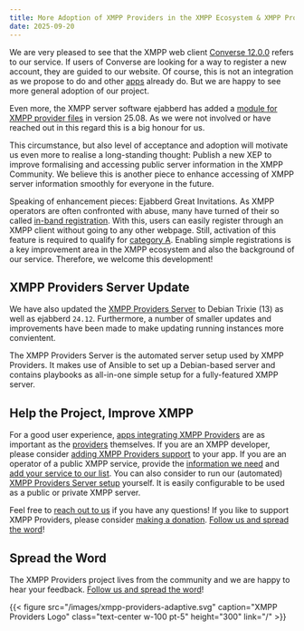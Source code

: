 ```yaml
---
title: More Adoption of XMPP Providers in the XMPP Ecosystem & XMPP Providers Server Update
date: 2025-09-20
---
```


We are very pleased to see that the XMPP web client [Converse 12.0.0](https://github.com/conversejs/converse.js/releases/tag/v12.0.0) refers to our service.
If users of Converse are looking for a way to register a new account, they are guided to our website.
Of course, this is not an integration as we propose to do and other [apps](/apps/) already do.
But we are happy to see more general adoption of our project.

Even more, the XMPP server software ejabberd has added a [module for XMPP provider files](https://docs.ejabberd.im/admin/configuration/modules/#mod_providers) in version 25.08.
As we were not involved or have reached out in this regard this is a big honour for us.

This circumstance, but also level of acceptance and adoption will motivate us even more to realise a long-standing thought:
Publish a new XEP to improve formalising and accessing public server information in the XMPP Community.
We believe this is another piece to enhance accessing of XMPP server information smoothly for everyone in the future.

Speaking of enhancement pieces: Ejabberd Great Invitations. As XMPP operators are often confronted with abuse, many have turned of their so called [in-band registration](https://xmpp.org/extensions/xep-0077.html).
With this, users can easily register through an XMPP client without going to any other webpage.
Still, activation of this feature is required to qualify for [category A](https://providers.xmpp.net/faq/#in-which-categories-can-providers-be).
Enabling simple registrations is a key improvement area in the XMPP ecosystem and also the background of our service.
Therefore, we welcome this development!

## XMPP Providers Server Update

We have also updated the [XMPP Providers Server](https://invent.kde.org/melvo/xmpp-providers-server/-/blob/master/README.md?ref_type=heads) to Debian Trixie (13) as well as ejabberd `24.12`.
Furthermore, a number of smaller updates and improvements have been made to make updating running instances more convientent.

The XMPP Providers Server is the automated server setup used by XMPP Providers.
It makes use of Ansible to set up a Debian-based server and contains playbooks as all-in-one simple setup for a fully-featured XMPP server.

## Help the Project, Improve XMPP

For a good user experience, [apps integrating XMPP Providers](/apps/) are as important as the [providers](/overview/) themselves.
If you are an XMPP developer, please consider [adding XMPP Providers support](https://invent.kde.org/melvo/xmpp-providers#usage) to your app.
If you are an operator of a public XMPP service, provide the [information we need](/faq/#where-do-we-have-the-providers-properties-from) and [add your service to our list](https://invent.kde.org/melvo/xmpp-providers/-/blob/master/CONTRIBUTING.md#providers).
You can also consider to run our (automated) [XMPP Providers Server setup](https://invent.kde.org/melvo/xmpp-providers-server) yourself.
It is easily configurable to be used as a public or private XMPP server.

Feel free to [reach out to us](/contact/) if you have any questions!
If you like to support XMPP Providers, please consider [making a donation](https://liberapay.com/xmpp_providers).
[Follow us and spread the word](https://fosstodon.org/@xmpp_providers)!

## Spread the Word

The XMPP Providers project lives from the community and we are happy to hear your feedback.
[Follow us and spread the word](https://fosstodon.org/@xmpp_providers)!

{{< figure src="/images/xmpp-providers-adaptive.svg" caption="XMPP Providers Logo" class="text-center w-100 pt-5" height="300" link="/" >}}
